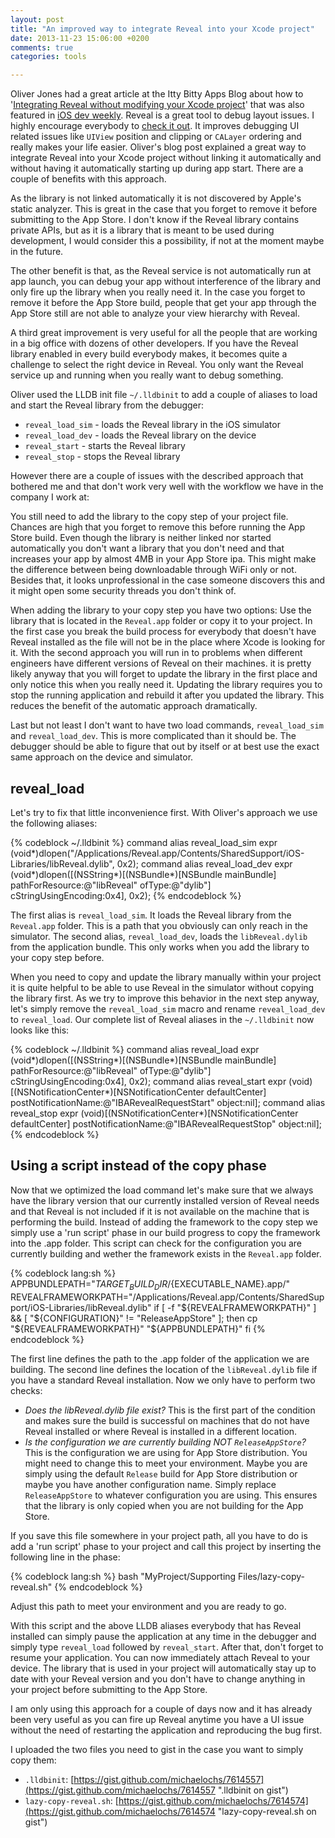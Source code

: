 ```yaml
---
layout: post
title: "An improved way to integrate Reveal into your Xcode project"
date: 2013-11-23 15:06:00 +0200
comments: true
categories: tools

---
```


Oliver Jones had a great article at the Itty Bitty Apps Blog about how to '[Integrating Reveal without modifying your Xcode project](http://blog.ittybittyapps.com/blog/2013/11/07/integrating-reveal-without-modifying-your-xcode-project)' that was also featured in [iOS dev weekly](http://iosdevweekly.com/issues/120 "iOS Dev Weekly Issue #120"). Reveal is a great tool to debug layout issues. I highly encourage everybody to [check it out](http://revealapp.com "Reveal website"). It improves debugging UI related issues like `UIView` position and clipping or `CALayer` ordering and really makes your life easier. Oliver's blog post explained a great way to integrate Reveal into your Xcode project without linking it automatically and without having it automatically starting up during app start. There are a couple of benefits with this approach.

<!--more-->

As the library is not linked automatically it is not discovered by Apple's static analyzer. This is great in the case that you forget to remove it before submitting to the App Store. I don't know if the Reveal library contains private APIs, but as it is a library that is meant to be used during development, I would consider this a possibility, if not at the moment maybe in the future.

The other benefit is that, as the Reveal service is not automatically run at app launch, you can debug your app without interference of the library and only fire up the library when you really need it. In the case you forget to remove it before the App Store build, people that get your app through the App Store still are not able to analyze your view hierarchy with Reveal.

A third great improvement is very useful for all the people that are working in a big office with dozens of other developers. If you have the Reveal library enabled in every build everybody makes, it becomes quite a challenge to select the right device in Reveal. You only want the Reveal service up and running when you really want to debug something.

Oliver used the LLDB init file `~/.lldbinit` to add a couple of aliases to load and start the Reveal library from the debugger:

- `reveal_load_sim` - loads the Reveal library in the iOS simulator
- `reveal_load_dev` - loads the Reveal library on the device
- `reveal_start` - starts the Reveal library
- `reveal_stop` - stops the Reveal library

However there are a couple of issues with the described approach that bothered me and that don't work very well with the workflow we have in the company I work at:

You still need to add the library to the copy step of your project file. Chances are high that you forget to remove this before running the App Store build. Even though the library is neither linked nor started automatically you don't want a library that you don't need and that increases your app by almost 4MB in your App Store ipa. This might make the difference between being downloadable through WiFi only or not. Besides that, it looks unprofessional in the case someone discovers this and it might open some security threads you don't think of.

When adding the library to your copy step you have two options: Use the library that is located in the `Reveal.app` folder or copy it to your project. In the first case you break the build process for everybody that doesn't have Reveal installed as the file will not be in the place where Xcode is looking for it. With the second approach you will run in to problems when different engineers have different versions of Reveal on their machines. it is pretty likely anyway that you will forget to update the library in the first place and only notice this when you really need it. Updating the library requires you to stop the running application and rebuild it after you updated the library. This reduces the benefit of the automatic approach dramatically.

Last but not least I don't want to have two load commands, `reveal_load_sim` and `reveal_load_dev`. This is more complicated than it should be. The debugger should be able to figure that out by itself or at best use the exact same approach on the device and simulator.

## reveal_load

Let's try to fix that little inconvenience first. With Oliver's approach we use the following aliases:

{% codeblock ~/.lldbinit %}
command alias reveal_load_sim expr (void*)dlopen("/Applications/Reveal.app/Contents/SharedSupport/iOS-Libraries/libReveal.dylib", 0x2);
command alias reveal_load_dev expr (void*)dlopen([(NSString*)[(NSBundle*)[NSBundle mainBundle] pathForResource:@"libReveal" ofType:@"dylib"] cStringUsingEncoding:0x4], 0x2);
{% endcodeblock %}

The first alias is `reveal_load_sim`. It loads the Reveal library from the `Reveal.app` folder. This is a path that you obviously can only reach in the simulator. The second alias, `reveal_load_dev`, loads the `libReveal.dylib` from the application bundle. This only works when you add the library to your copy step before.

When you need to copy and update the library manually within your project it is quite helpful to be able to use Reveal in the simulator without copying the library first. As we try to improve this behavior in the next step anyway, let's simply remove the `reveal_load_sim` macro and rename `reveal_load_dev` to `reveal_load`. Our complete list of Reveal aliases in the `~/.lldbinit` now looks like this:

{% codeblock ~/.lldbinit %}
command alias reveal_load expr (void*)dlopen([(NSString*)[(NSBundle*)[NSBundle mainBundle] pathForResource:@"libReveal" ofType:@"dylib"] cStringUsingEncoding:0x4], 0x2);
command alias reveal_start expr (void)[(NSNotificationCenter*)[NSNotificationCenter defaultCenter] postNotificationName:@"IBARevealRequestStart" object:nil];
command alias reveal_stop expr (void)[(NSNotificationCenter*)[NSNotificationCenter defaultCenter] postNotificationName:@"IBARevealRequestStop" object:nil];
{% endcodeblock %}

## Using a script instead of the copy phase

Now that we optimized the load command let's make sure that we always have the library version that our currently installed version of Reveal needs and that Reveal is not included if it is not available on the machine that is performing the build. Instead of adding the framework to the copy step we simply use a 'run script' phase in our build progress to copy the framework into the .app folder. This script can check for the configuration you are currently building and wether the framework exists in the `Reveal.app` folder.

{% codeblock lang:sh %}
APPBUNDLEPATH="${TARGET_BUILD_DIR}/${EXECUTABLE_NAME}.app/"
REVEALFRAMEWORKPATH="/Applications/Reveal.app/Contents/SharedSupport/iOS-Libraries/libReveal.dylib"
if [ -f "${REVEALFRAMEWORKPATH}" ] && [ "${CONFIGURATION}" != "ReleaseAppStore" ]; then
 cp "${REVEALFRAMEWORKPATH}" "${APPBUNDLEPATH}"
fi
{% endcodeblock %}

The first line defines the path to the .app folder of the application we are building. The second line defines the location of the `libReveal.dylib` file if you have a standard Reveal installation. Now we only have to perform two checks:

- *Does the libReveal.dylib file exist?* This is the first part of the condition and makes sure the build is successful on machines that do not have Reveal installed or where Reveal is installed in a different location.
- *Is the configuration we are currently building NOT `ReleaseAppStore`?* This is the configuration we are using for App Store distribution. You might need to change this to meet your environment. Maybe you are simply using the default `Release` build for App Store distribution or maybe you have another configuration name. Simply replace `ReleaseAppStore` to whatever configuration you are using. This ensures that the library is only copied when you are not building for the App Store.

If you save this file somewhere in your project path, all you have to do is add a 'run script' phase to your project and call this project by inserting the following line in the phase:

{% codeblock lang:sh %}
bash "MyProject/Supporting Files/lazy-copy-reveal.sh"
{% endcodeblock %}

Adjust this path to meet your environment and you are ready to go.

With this script and the above LLDB aliases everybody that has Reveal installed can simply pause the application at any time in the debugger and simply type `reveal_load` followed by `reveal_start`. After that, don't forget to resume your application. You can now immediately attach Reveal to your device. The library that is used in your project will automatically stay up to date with your Reveal version and you don't have to change anything in your project before submitting to the App Store.

I am only using this approach for a couple of days now and it has already been very useful as you can fire up Reveal anytime you have a UI issue without the need of restarting the application and reproducing the bug first.

I uploaded the two files you need to gist in the case you want to simply copy them:

- `.lldbinit`: [https://gist.github.com/michaelochs/7614557](https://gist.github.com/michaelochs/7614557 ".lldbinit on gist")
- `lazy-copy-reveal.sh`: [https://gist.github.com/michaelochs/7614574](https://gist.github.com/michaelochs/7614574 "lazy-copy-reveal.sh on gist")
